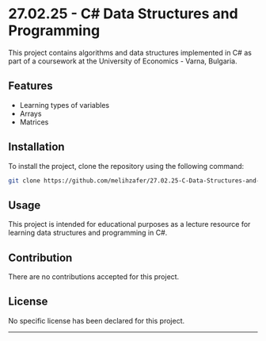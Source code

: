 # 27.02.25 - C# Data Structures and Programming

This project contains algorithms and data structures implemented in C# as part of a coursework at the University of Economics - Varna, Bulgaria.

## Features

- Learning types of variables
- Arrays
- Matrices

## Installation

To install the project, clone the repository using the following command:

```bash
git clone https://github.com/melihzafer/27.02.25-C-Data-Structures-and-Programming.git
```

## Usage

This project is intended for educational purposes as a lecture resource for learning data structures and programming in C#.

## Contribution

There are no contributions accepted for this project.

## License

No specific license has been declared for this project.

---
